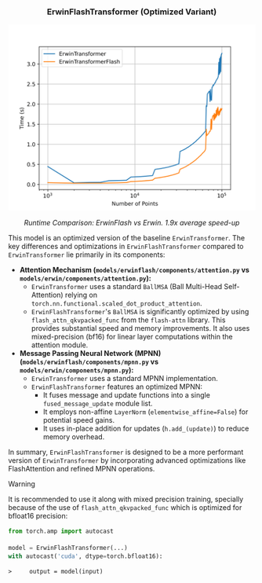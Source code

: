 <div align="center">

<h3>ErwinFlashTransformer (Optimized Variant)</h3>

</div>

<div align="center">
    <img src="../../misc/erwin_flash.png" alt="Runtime: ErwinFlash vs Erwin" width="600">
    <p><em>Runtime Comparison: ErwinFlash vs Erwin. 1.9x average speed-up</em></p>
</div>

This model is an optimized version of the baseline `ErwinTransformer`.
The key differences and optimizations in `ErwinFlashTransformer` compared to `ErwinTransformer` lie primarily in its components:

*   **Attention Mechanism (`models/erwinflash/components/attention.py` vs `models/erwin/components/attention.py`):**
    *   `ErwinTransformer` uses a standard `BallMSA` (Ball Multi-Head Self-Attention) relying on `torch.nn.functional.scaled_dot_product_attention`.
    *   `ErwinFlashTransformer`'s `BallMSA` is significantly optimized by using `flash_attn_qkvpacked_func` from the `flash-attn` library. This provides substantial speed and memory improvements. It also uses mixed-precision (bf16) for linear layer computations within the attention module.
*   **Message Passing Neural Network (MPNN) (`models/erwinflash/components/mpnn.py` vs `models/erwin/components/mpnn.py`):**
    *   `ErwinTransformer` uses a standard MPNN implementation.
    *   `ErwinFlashTransformer` features an optimized MPNN:
        *   It fuses message and update functions into a single `fused_message_update` module list.
        *   It employs non-affine `LayerNorm` (`elementwise_affine=False`) for potential speed gains.
        *   It uses in-place addition for updates (`h.add_(update)`) to reduce memory overhead.

In summary, `ErwinFlashTransformer` is designed to be a more performant version of `ErwinTransformer` by incorporating advanced optimizations like FlashAttention and refined MPNN operations.

> [!WARNING]  
> It is recommended to use it along with mixed precision training, specially because of the use of `flash_attn_qkvpacked_func` which is optimized for bfloat16 precision:
> ```python
> from torch.amp import autocast
>
> model = ErwinFlashTransformer(...)
> with autocast('cuda', dtype=torch.bfloat16):
    >     output = model(input)
> ```